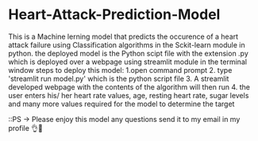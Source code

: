 # Heart-Attack-Prediction-Model
This is a Machine lerning model that predicts the occurence of a heart attack failure using Classification algorithms in the Sckit-learn module in python.
the deployed model is the Python scipt file with the extension .py which is deployed over a webpage using streamlit module in the terminal window
steps to deploy this model:
 1.open command prompt
 2. type 'streamlit run model.py' which is the python script file
 3. A streamlit developed webpage with the contents of the algorithm will then run
 4. the user enters his/ her heart rate values, age, resting heart rate, sugar levels and many more values required for the model to determine the target 

::PS -> Please enjoy this model any questions send it to my email in my profile 👌🙌
